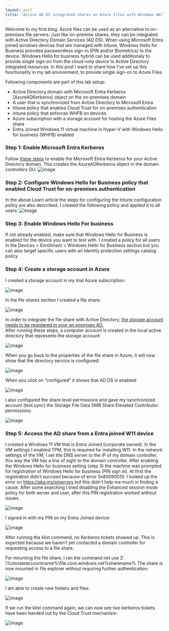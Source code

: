```yaml
---
layout: post
title: "Access AD DS integrated shares on Azure Files with Windows Hello for Business Hybrid"
---
```

Welcome to my first blog. Azure files can be used as an alternative to on-premises file servers. Just like on-premise shares, they can be integrated with Active Directory Domain Services (AD DS). When using Microsoft Entra joined windows devices that are managed with Intune, Windows Hello for Business provides passwordless sign-in (PIN and/or Biometrics) to the device.  Windows Hello for business hybrid can be used additionaly to provide single sign-on from the cloud-only device to Active Directory integrated resources. In this post I want to share how I've set up this functionality in my lab environment, to provide single sign-on to Azure Files.

Following components are part of this lab setup:
- Active Directory domain with Microsoft Entra Kerberos (AzureADKerberos) object on the on-premises domain
- A user that is synchronized from Active Directory to Microsoft Entra
- Intune policy that enables Cloud Trust for on-premises authentication
- Intune policy that enforces WHFB on devices
- Azure subscription with a storage account for hosting the Azure Files share
- Entra Joined Windows 11 virtual machine in Hyper-V with Windows Hello for business (WHFB) enabled

### Step 1: Enable Microsoft Entra Kerberos
Follow [these steps](https://learn.microsoft.com/en-us/windows/security/identity-protection/hello-for-business/deploy/hybrid-cloud-kerberos-trust?tabs=intune) to enable the Microsoft Entra Kerberos for your Active Directory domain. This creates the AzureADKerberos object in the domain controllers OU.
![image](https://github.com/user-attachments/assets/06110f6a-9524-459e-bc2b-705dfbf8c188)

### Step 2: Configure Windows Hello for Business policy that enabled Cloud Trust for on-premises authentication
In the above Learn article the steps for configuring the Intune configuration policy are also described. I created the following policy and applied it to all users:
![image](https://github.com/user-attachments/assets/c838837c-996d-41ba-a1a4-ac5046db8110)

### Step 3: Enable Windows Hello For business
If not already enabled, make sure that Windows Hello for Business is enabled for the device you want to test with. I created a policy for all users in the Devices > Enrollment > Windows Hello for Business section but you can also target specific users with an Identity protection settings catalog policy. 

### Step 4: Create a storage account in Azure 
I created a storage account in my trial Azure subscription:

![image](https://github.com/user-attachments/assets/8e86a0db-df0d-446c-93e6-77162f2e73ac)

In the file shares section I created a file share:

![image](https://github.com/user-attachments/assets/bb9add12-836e-4238-b196-c50ce5c4a0f9)

In order to integrate the file share with Active Directory, [the storage account needs to be registered in your on-premises AD.](https://learn.microsoft.com/en-us/azure/storage/files/storage-files-identity-ad-ds-enable)   
After running these steps, a computer account is created in the local active directory that represents the storage account: 

![image](https://github.com/user-attachments/assets/c2ab4478-0cf4-4f82-a16d-b413bab8865a)

When you go back to the properties of the file share in Azure, it will now show that the directory service is configured:

![image](https://github.com/user-attachments/assets/cfa19c26-c347-4fa5-a87d-182496e38cd8)

When you click on ”configured” it shows that AD DS is enabled:

![image](https://github.com/user-attachments/assets/5e7d8bdc-8e12-4315-9735-de83d40b807e)

I also configured the share level permissions and gave my synchronized account (test.sync) the Storage File Data SMB Share Elevated Contributor permissions:

![image](https://github.com/user-attachments/assets/89041044-ebae-456e-9f42-fe0e486f75b2)

### Step 5: Access the AD share from a Entra joined W11 device 
I created a Windows 11 VM that is Entra Joined (corporate owned). In the VM settings I enabled TPM, this is required for installing W11. In the network settings of the VM, I set the DNS server to the IP of my domain controller, this way the VM has a line of sight to the domain controller. After enabling the Windows Hello for business setting (step 3) the machine was prompted for registration of Windows Hello for business (PIN sign in). At first the registration didn’t succeed because of error 0x80090010. I looked up the error on https://aka.ms/pinerrors but this didn't help me much in finding a cause. After some searching I tried disabling the Enhanced session mode policy for both server and user, after this PIN registration worked without issues. 

![image](https://github.com/user-attachments/assets/03065116-5073-4243-9d95-eaaa7e92ca2d)
 
I signed in with my PIN on my Entra Joined device:

![image](https://github.com/user-attachments/assets/c8676df9-ac76-41e0-b925-ff46a84319da)

After running the klist command, no Kerberos tickets showed up. This is expected because we haven’t yet contacted a domain controller for requesting access to a file share. 
 
For mounting the file share, I ran the command net use Z: \\%storateaccountname%\file.core.windows.net\%sharename% 
The share is now mounted in file explorer without requiring further authentication:

![image](https://github.com/user-attachments/assets/6763101d-d7ad-417f-83bb-260a9a5ecb05)

I am able to create new folders and files:

![image](https://github.com/user-attachments/assets/d46e85c6-c96f-49a5-bd00-7e3533637548)

If we run the klist command again, we can now see two kerberos tickets have been handed out by the Cloud Trust mechanism:

![image](https://github.com/user-attachments/assets/515e0d37-ce3a-4eba-b41c-84c2e536a92c)


